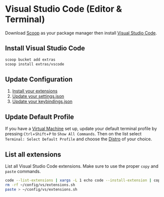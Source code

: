 # Visual Studio Code (Editor & Terminal)
Download [Scoop](https://github.com/BosEriko/scoop) as your package manager then install [Visual Studio Code](https://scoop.sh/#/apps?q=vscode).

## Install Visual Studio Code
```sh
scoop bucket add extras
scoop install extras/vscode
```

## Update Configuration
1. [Install your extensions](extensions.sh)
2. [Update your settings.json](settings.json)
3. [Update your keybindings.json](keybindings.json)

## Update Default Profile
If you have a [Virtual Machine](https://github.com/BosEriko/wsl) set up, update your default terminal profile by pressing `Ctrl`+`Shift`+`P` to `Show All Commands`. Then on the list select `Terminal: Select Default Profile` and choose the [Distro](https://github.com/BosEriko/ubuntu) of your choice.

## List all extensions
List all Visual Studio Code extensions. Make sure to use the proper `copy` and `paste` commands.
```sh
code --list-extensions | xargs -L 1 echo code --install-extension | copy
rm -rf ~/config/vs/extensions.sh
paste > ~/config/vs/extensions.sh
```